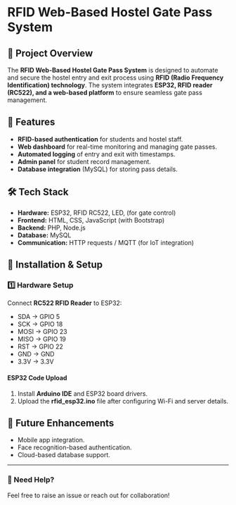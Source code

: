 # RFID Web-Based Hostel Gate Pass System

## 📌 Project Overview
The **RFID Web-Based Hostel Gate Pass System** is designed to automate and secure the hostel entry and exit process using **RFID (Radio Frequency Identification) technology**. The system integrates **ESP32, RFID reader (RC522), and a web-based platform** to ensure seamless gate pass management.

## 🎯 Features
- **RFID-based authentication** for students and hostel staff.
- **Web dashboard** for real-time monitoring and managing gate passes.
- **Automated logging** of entry and exit with timestamps.
- **Admin panel** for student record management.
- **Database integration** (MySQL) for storing pass details.

## 🛠️ Tech Stack
- **Hardware:** ESP32, RFID RC522, LED, (for gate control)
- **Frontend:** HTML, CSS, JavaScript (with Bootstrap)
- **Backend:** PHP, Node.js 
- **Database:** MySQL 
- **Communication:** HTTP requests / MQTT (for IoT integration)

## 🔧 Installation & Setup
### 1️⃣ Hardware Setup
Connect **RC522 RFID Reader** to ESP32:
   - SDA → GPIO 5
   - SCK → GPIO 18
   - MOSI → GPIO 23
   - MISO → GPIO 19
   - RST → GPIO 22
   - GND → GND
   - 3.3V → 3.3V
#### **ESP32 Code Upload**
1. Install **Arduino IDE** and ESP32 board drivers.
2. Upload the **rfid_esp32.ino** file after configuring Wi-Fi and server details.

## 🚀 Future Enhancements
- Mobile app integration.
- Face recognition-based authentication.
- Cloud-based database support.

---
### 📩 Need Help?
Feel free to raise an issue or reach out for collaboration!

